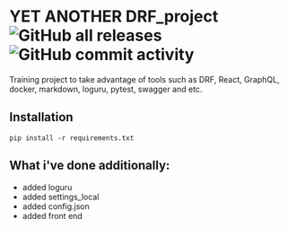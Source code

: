 
# YET ANOTHER DRF_project ![GitHub all releases](https://img.shields.io/github/downloads/Tynnikov/DRF_project/total?logo=GitHub&logoColor=green) ![GitHub commit activity](https://img.shields.io/github/commit-activity/m/Tynnikov/DRF_project?logo=GitHub&style=flat-square)



Training project to take advantage of tools such as DRF, React, GraphQL, docker, markdown, loguru, pytest, swagger and etc. 

## Installation
```
pip install -r requirements.txt
```

## What i've done additionally:
- added loguru
- added settings_local
- added config.json
- added front end 
